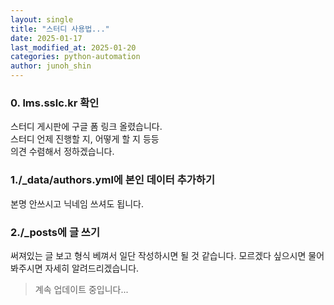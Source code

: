 ```yaml
---
layout: single
title: "스터디 사용법..."
date: 2025-01-17
last_modified_at: 2025-01-20
categories: python-automation
author: junoh_shin
---
```


### 0. lms.sslc.kr 확인

스터디 게시판에 구글 폼 링크 올렸습니다.<br>
스터디 언제 진행할 지, 어떻게 할 지 등등<br>
의견 수렴해서 정하겠습니다.

### 1./\_data/authors.yml에 본인 데이터 추가하기

본명 안쓰시고 닉네임 쓰셔도 됩니다.

### 2./\_posts에 글 쓰기

써져있는 글 보고 형식 베껴서 일단 작성하시면 될 것 같습니다.
모르겠다 싶으시면 물어봐주시면 자세히 알려드리겠습니다.

> 계속 업데이트 중입니다...
